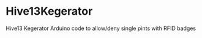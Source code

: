 Hive13Kegerator
===============

Hive13 Kegerator Arduino code to allow/deny single pints with RFID badges
